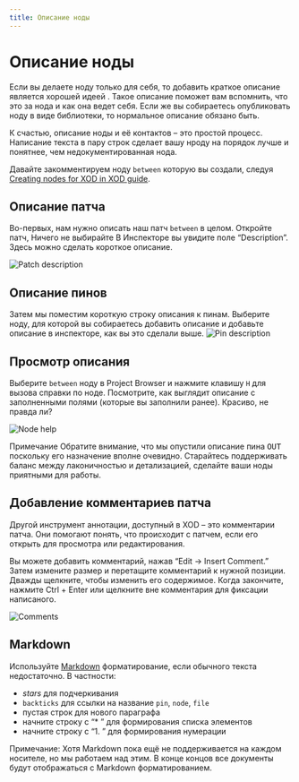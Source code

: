 ```yaml
---
title: Описание ноды
---
```


# Описание ноды

Если вы делаете ноду только для себя, то добавить краткое описание является хорошей идеей . Такое описание поможет вам вспомнить, что это за нода и как она ведет себя. Если же вы собираетесь опубликовать ноду в виде библиотеки, то нормальное описание обязано быть.

К счастью, описание ноды и её контактов – это простой процесс. Написание
текста в пару строк сделает вашу нроду на порядок лучше и понятнее, чем недокументированная нода.

Давайте закомментируем ноду `between` которую вы создали, следуя
[Creating nodes for XOD in XOD guide](../nodes-for-xod-in-xod/).

## Описание патча

Во-первых, нам нужно описать наш патч `between` в целом. Откройте патч,
Ничего не выбирайте В Инспекторе вы увидите поле “Description”. Здесь можно сделать короткое описание.

![Patch description](./patch-description.inspector.png)

## Описание пинов

Затем мы поместим короткую строку описания к пинам. Выберите ноду, для
которой вы собираетесь добавить описание и добавьте описание в инспекторе, как вы это сделали выше.
![Pin description](./pin-description.inspector.png)

## Просмотр описания

Выберите `between` ноду в Project Browser и нажмите клавишу `H` для вызова справки по ноде. Посмотрите, как выглядит описание с заполненными полями (которые вы заполнили ранее). Красиво, не правда ли?

![Node help](./help.png)

<div class="ui segment note">
<span class="ui ribbon label">Примечание</span>
Обратите внимание, что мы опустили описание пина <tt>OUT</tt> поскольку его назначение
вполне очевидно. Старайтесь поддерживать баланс между лаконичностью и детализацией,
сделайте ваши ноды приятными для работы.
</div>

## Добавление комментариев патча

Другой инструмент аннотации, доступный в XOD – это комментарии патча. Они помогают
понять, что происходит с патчем, если его открыть для просмотра или редактирования.

Вы можете добавить комментарий, нажав “Edit → Insert Comment.” Затем измените размер и перетащите комментарий к нужной позиции. Дважды щелкните, чтобы изменить его содержимое. Когда закончите, нажмите Ctrl + Enter или щелкните вне комментария для фиксации написаного.

![Comments](./comments.patch.png)

## Markdown

Используйте [Markdown](https://en.wikipedia.org/wiki/Markdown) форматирование, если обычного текста недостаточно. В частности:

- *stars* для подчеркивания
- `backticks` для ссылки на название `pin`, `node`, `file`
- пустая строк для нового параграфа
- начните строку с  “* ” для формирования списка элементов
- начните строку с “1. ” для формирования нумерации

<div class="ui segment note">
<span class="ui ribbon label">Примечание:</span>
Хотя Markdown пока ещё не поддерживается на каждом носителе, но мы работаем над этим. В конце концов все документы будут отображаться с Markdown форматированием.
</div>
